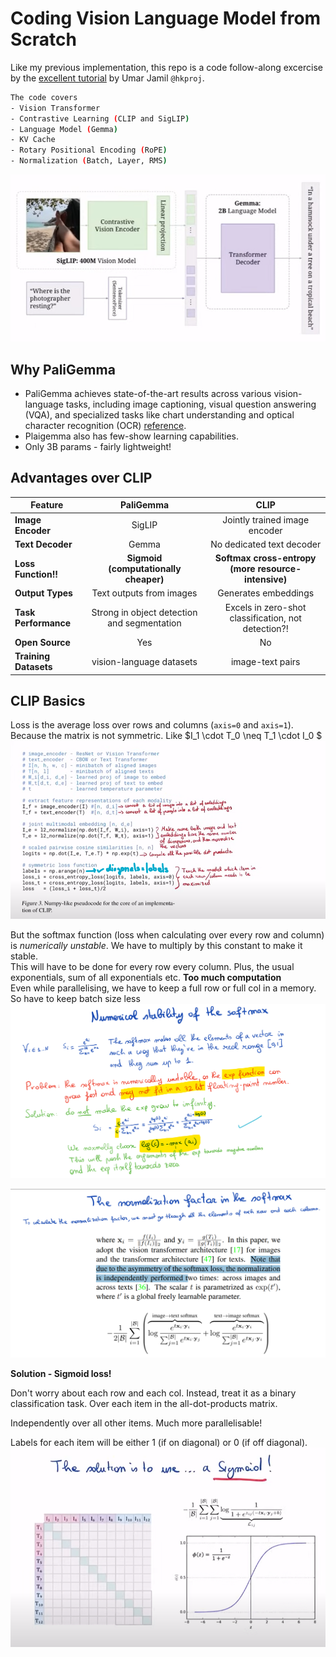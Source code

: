# Coding Vision Language Model from Scratch


Like my previous implementation, this repo is a code follow-along excercise by the [excellent tutorial](https://www.youtube.com/watch?v=vAmKB7iPkWw) by Umar Jamil `@hkproj`. 

``` bash
The code covers
- Vision Transformer
- Contrastive Learning (CLIP and SigLIP)
- Language Model (Gemma)
- KV Cache
- Rotary Positional Encoding (RoPE)
- Normalization (Batch, Layer, RMS)
```

![alt text](readme-images/intro.png)

## Why PaliGemma
* PaliGemma achieves state-of-the-art results across various vision-language tasks, including image captioning, visual question answering (VQA), and specialized tasks like chart understanding and optical character recognition (OCR) [reference](https://syncedreview.com/2024/07/26/from-images-to-insights-deepminds-versatile-vision-language-model-paligemma-achieves-sota-results/). 
* Plaigemma also has few-show learning capabilities.
* Only 3B params - fairly lightweight!


## Advantages over CLIP

| Feature                | PaliGemma                                    | CLIP                                      |
|------------------------|:--------------------------------------------:|:------------------------------------------:|
|**Image Encoder**       | SigLIP                                       | Jointly trained image encoder             |
|**Text Decoder**        | Gemma                                        | No dedicated text decoder                 |
| **Loss Function!!**      | **Sigmoid <br>(computationally cheaper)**   | **Softmax cross-entropy  <br>(more resource-intensive)** |
| **Output Types**       | Text outputs from images	                    | Generates embeddings                      |
| **Task Performance**   | Strong in object detection and segmentation  | Excels in zero-shot classification, not detection?!         |
| **Open Source**        | Yes                                          | No                                        |                
| **Training Datasets**  | vision-language datasets                     | image-text pairs                          |


## CLIP Basics
Loss is the average loss over rows and columns (`axis=0` and `axis=1`). Because the matrix is not symmetric. Like $I_1 \cdot T_0 \neq T_1 \cdot I_0 $
![alt text](readme-images/clip.png)

But the softmax function (loss when calculating over every row and column) is *numerically unstable*. We have to multiply by this constant to make it stable. \
This will have to be done for every row every column. Plus, the usual exponentials, sum of all exponentials etc. **Too much computation** \
Even while parallelising, we have to keep a full row or full col in a memory. So have to keep batch size less
![alt text](readme-images/softmax-unstable1.png)

![alt text](readme-images/softmax-unstable2.png)

**Solution - Sigmoid loss!**

Don't worry about each row and each col. Instead, treat it as a binary classification task. Over each item in the all-dot-products matrix. 

Independently over all other items. Much more parallelisable! 

Labels for each item will be either 1 (if on diagonal) or 0 (if off diagonal).
![alt text](readme-images/siglip.png)